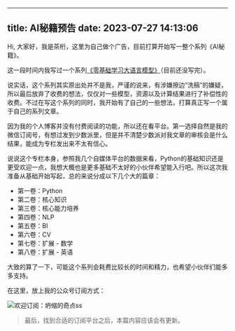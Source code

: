 <!--
 * @Author: Hivan Du
 * @mail: doo@hivan.me
 * @LastEditors: Hivan Du
 * @LastEditTime: 2023-07-27 20:03:15
-->
---
title: AI秘籍预告
date: 2023-07-27 14:13:06
---

Hi, 大家好，我是茶桁，这里为自己做个广告，目前打算开始写一整个系列《AI秘籍》。

这一段时间内我写过一个系列[《零基础学习大语言模型》](https://hivan.me/categories/%E4%BB%8E%E9%9B%B6%E5%BC%80%E5%A7%8B%E6%8E%A5%E8%A7%A6%E4%BA%BA%E5%B7%A5%E6%99%BA%E8%83%BD%E5%A4%A7%E6%A8%A1%E5%9E%8B/)（目前还没写完）。

说实话，这个系列其实原出处并不是我，严谨的说来，有涉嫌擦边“洗稿”的嫌疑，所以最后放弃了收费的想法，仅仅对一些模型，资源以及计算结果进行了补偿性的收费。不过在写这个系列的同时，我开始有了自己的一些想法，打算真正写一个属于自己的系列文章。

因为我的个人博客并没有付费阅读的功能，所以还在看平台。第一选择自然是我的微信订阅号，有想过发到少数派里，但是并不清楚少数派对我文章的审核会是什么结果，能成为专栏发出来不太有信心。

说说这个专栏本身，参照我几个自媒体平台的数据来看，Python的基础知识还是更受欢迎一点，我想大概也是更多基础不太好的小伙伴希望能入行吧。所以这次我准备从基础开始写起，总的来说分成以下几个大的篇章：

- 第一卷：Python
- 第二卷：核心知识
- 第三卷：核心能力培养
- 第四卷：NLP
- 第五卷：BI
- 第六卷：CV
- 第七卷：扩展 - 数学
- 第八卷：扩展 - 英语

大致的算了一下，可能这个系列会耗费比较长的时间和精力，也希望小伙伴们能多多支持。

在这里，放上我的公众号订阅方式：

![欢迎订阅：坍缩的奇点ss](https://qiniu.hivan.me/picGo/20230727142457.png?imgNote)

> 最后，找到合适的订阅平台之后，本篇内容应该会有更新。
